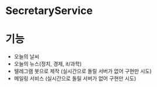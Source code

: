 # SecretaryService

# 기능
* 오늘의 날씨
* 오늘의 뉴스(정치, 경제, it/과학)
* 텔레그램 봇으로 제작 (실시간으로 돌릴 서버가 없어 구현만 시도)
* 메일링 서비스 (실시간으로 돌릴 서버가 없어 구현만 시도)
